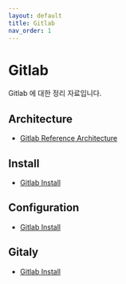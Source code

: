 ```yaml
---
layout: default
title: Gitlab
nav_order: 1
---
```


# Gitlab

Gitlab 에 대한 정리 자료입니다.

## Architecture
- [Gitlab Reference Architecture](gitlab/gitlab_ref_architecture)

## Install
- [Gitlab Install](gitlab/gitlab_install)

## Configuration
- [Gitlab Install](gitlab/gitlab_config)

## Gitaly
- [Gitlab Install](gitlab/gitlab_storage)